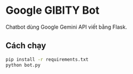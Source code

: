 # Google GIBITY Bot

Chatbot dùng Google Gemini API viết bằng Flask.

## Cách chạy
```bash
pip install -r requirements.txt
python bot.py
